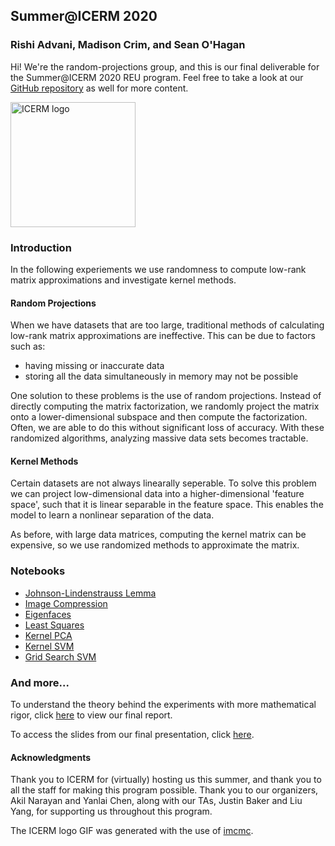<!-- Random Projections is a collection of work done by the authors during the Summer@ICERM 2020 REU program.
Copyright (C) 2020  Rishi Advani, Madison Crim, Sean O'Hagan

This file is part of Random Projections.

Random Projections is free software: you can redistribute it and/or modify
it under the terms of the GNU General Public License as published by
the Free Software Foundation, either version 3 of the License, or
(at your option) any later version.

Random Projections is distributed in the hope that it will be useful,
but WITHOUT ANY WARRANTY; without even the implied warranty of
MERCHANTABILITY or FITNESS FOR A PARTICULAR PURPOSE.  See the
GNU General Public License for more details.

You should have received a copy of the GNU General Public License
along with Random Projections.  If not, see <https://www.gnu.org/licenses/>. -->



## Summer@ICERM 2020
### Rishi Advani, Madison Crim, and Sean O'Hagan


<!-- <link rel="shortcut icon" type="image/x-icon" href="favicon.ico/?">

<link rel="apple-touch-icon" sizes="180x180" href="apple-touch-icon.png">
<link rel="icon" type="image/png" sizes="32x32" href="favicon-32x32.png">
<link rel="icon" type="image/png" sizes="16x16" href="favicon-16x16.png">
<link rel="manifest" href="site.webmanifest"> -->


Hi! We're the random-projections group, and this is our final deliverable for the Summer@ICERM 2020 REU program. Feel free to take a look at our [GitHub repository](https://github.com/rishi1999/random-projections) as well for more content.

<img src="./examples/home/icermmc.gif" alt="ICERM logo" width="200" height="200"/>

### Introduction
In the following experiements we use randomness to compute low-rank matrix approximations and investigate kernel methods.

#### Random Projections
When we have datasets that are too large, traditional methods of calculating low-rank matrix approximations are ineffective. This can be due to factors such as:
- having missing or inaccurate data
- storing all the data simultaneously in memory may not be possible

One solution to these problems is the use of random projections. Instead of directly computing the matrix factorization, we randomly project the matrix onto a lower-dimensional subspace and then compute the factorization. Often, we are able to do this without significant loss of accuracy. With these randomized algorithms, analyzing massive data sets becomes tractable.

#### Kernel Methods
Certain datasets are not always linearally seperable. To solve this problem we can project low-dimensional data into a higher-dimensional 'feature space', such that it is linear separable in the feature space. This enables the model to learn a nonlinear separation of the data.

As before, with large data matrices, computing the kernel matrix can be expensive, so we use randomized methods to approximate the matrix.


### Notebooks
- [Johnson-Lindenstrauss Lemma](./notebooks/html/JL_Lemma.html)
- [Image Compression](./notebooks/html/Image_Compression.html)
- [Eigenfaces](./notebooks/html/Eigenfaces.html)
- [Least Squares](./notebooks/html/Least_Squares.html)
- [Kernel PCA](./notebooks/html/Kernel_PCA.html)
- [Kernel SVM](./notebooks/html/Kernel_SVM.html)
- [Grid Search SVM](./notebooks/html/GridSearchSVM.html)

### And more...

To understand the theory behind the experiments with more mathematical rigor, click [here](./final_report.pdf) to view our final report.

To access the slides from our final presentation, click [here](./slides.pdf).

#### Acknowledgments

Thank you to ICERM for (virtually) hosting us this summer, and thank you to all the staff for making this program possible. Thank you to our organizers, Akil Narayan and Yanlai Chen, along with our TAs, Justin Baker and Liu Yang, for supporting us throughout this program.

The ICERM logo GIF was generated with the use of [imcmc](https://github.com/ColCarroll/imcmc).
